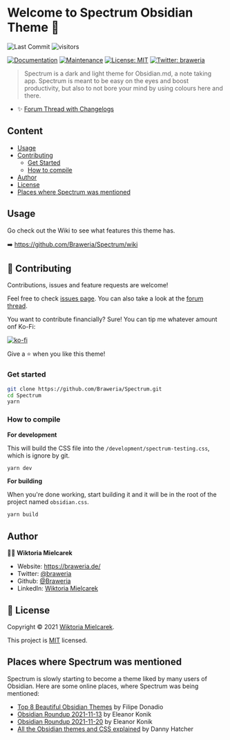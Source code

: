# Welcome to Spectrum Obsidian Theme 👋
![Last Commit](https://img.shields.io/github/last-commit/braweria/Spectrum?style=for-the-badge) ![visitors](https://visitor-badge.laobi.icu/badge?page_id=braweria.Spectrum)  

[![Documentation](https://img.shields.io/badge/documentation-yes-brightgreen?style=for-the-badge)](https://github.com/Braweria/Spectrum/wiki)
[![Maintenance](https://img.shields.io/badge/Maintained%3F-yes-green?style=for-the-badge)](https://github.com/Braweria/Spectrum/graphs/commit-activity)
[![License: MIT](https://img.shields.io/github/license/Braweria/Spectrum?style=for-the-badge)](https://github.com/Braweria/Spectrum/blob/master/LICENSE)
[![Twitter: braweria](https://img.shields.io/twitter/follow/braweria.svg?style=social)](https://twitter.com/braweria)

> Spectrum is a dark and light theme for Obsidian.md, a note taking app. Spectrum is meant to be easy on the eyes and boost productivity, but also to not bore your mind by using colours here and there.

- ✨ [Forum Thread with Changelogs](https://forum.obsidian.md/t/12688)

## Content

- [Usage](#Usage)
- [Contributing](#-Contributing)
  - [Get Started](#Get-Started)
  - [How to compile](#How-to-compile)
- [Author](#Author)
- [License](#-License)
- [Places where Spectrum was mentioned](#Places-where-Spectrum-was-mentioned)


## Usage

Go check out the Wiki to see what features this theme has.  

➡️ https://github.com/Braweria/Spectrum/wiki
## 🤝 Contributing

Contributions, issues and feature requests are welcome!

Feel free to check [issues page](https://github.com/Braweria/Spectrum/issues). You can also take a look at the [forum thread](https://forum.obsidian.md/t/12688).

You want to contribute financially? Sure! You can tip me whatever amount onf Ko-Fi:  

[![ko-fi](https://ko-fi.com/img/githubbutton_sm.svg)](https://ko-fi.com/D1D85QWKJ)

Give a ⭐️ when you like this theme!
### Get started 

```sh
git clone https://github.com/Braweria/Spectrum.git
cd Spectrum
yarn
```

### How to compile

**For development**

This will build the CSS file into the `/development/spectrum-testing.css`, which is ignore by git.

```sh
yarn dev
```

**For building**

When you're done working, start building it and it will be in the root of the project named `obsidian.css`.

```sh
yarn build
```

## Author

👩‍💻 **Wiktoria Mielcarek**

* Website: https://braweria.de/
* Twitter: [@braweria](https://twitter.com/braweria)
* Github: [@Braweria](https://github.com/Braweria)
* LinkedIn: [Wiktoria Mielcarek](https://linkedin.com/in/wiktoria-mielcarek)


## 📝 License

Copyright © 2021 [Wiktoria Mielcarek](https://github.com/Braweria).

This project is [MIT](https://github.com/Braweria/Spectrum/blob/master/LICENSE) licensed.

## Places where Spectrum was mentioned

Spectrum is slowly starting to become a theme liked by many users of Obsidian. Here are some online places, where Spectrum was being mentioned:

- [Top 8 Beautiful Obsidian Themes](https://www.youtube.com/watch?v=JgtyQeWkXxE) by Filipe Donadio
- [Obsidian Roundup 2021-11-13](https://www.obsidianroundup.org/2021-11-13-wysiwyg-called-live-preview-is-here/) by Eleanor Konik
- [Obsidian Roundup 2021-11-20](https://www.obsidianroundup.org/2021-11-20/) by Eleanor Konik
- [All the Obsidian themes and CSS explained](https://youtu.be/W7OUgdvXh0o?t=5223) by Danny Hatcher